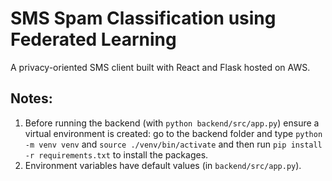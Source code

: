# SMS Spam Classification using Federated Learning

A privacy-oriented SMS client built with React and Flask hosted on AWS.

## Notes:

1. Before running the backend (with `python backend/src/app.py`) ensure a virtual environment is created: go to the backend folder and type `python -m venv venv` and `source ./venv/bin/activate` and then run `pip install -r requirements.txt` to install the packages.
2. Environment variables have default values (in `backend/src/app.py`).
